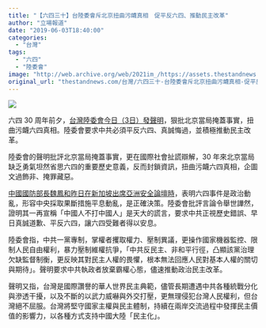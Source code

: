 ```yaml
---
title: "【六四三十】台陸委會斥北京扭曲污衊真相　促平反六四、推動民主改革"
author: "立場報道"
date: "2019-06-03T18:40:00"
categories:
  - "台灣"
tags:
  - "六四"
  - "陸委會"
image: "http://web.archive.org/web/2021im_/https://assets.thestandnews.com/media/photos/tw-14_zv5wc_vdc6yfh.png"
original_url: "thestandnews.com/台灣/六四三十-台陸委會斥北京扭曲污衊真相-促平反六四-推動民主改革"
---
```

![](http://web.archive.org/web/2021im_/https://assets.thestandnews.com/media/photos/tw-14_zv5wc_vdc6yfh.png)

六四 30 周年前夕，[台灣陸委會今日（3日）發聲明](http://web.archive.org/web/20211229101103/https://www.mac.gov.tw/News_Content.aspx?n=05B73310C5C3A632&sms=1A40B00E4C745211&s=1E917AC048251B25)，狠批北京當局掩蓋事實，扭曲污衊六四真相。陸委會要求中共必須平反六四、真誠悔過，並積極推動民主改革。

陸委會的聲明批評北京當局掩蓋事實，更在國際社會扯謊辯解，30 年來北京當局缺乏勇氣坦然省思六四的重要歷史意義，反而封鎖資訊，扭曲污衊六四真相，企圖文過飾非、掩罪藏惡。

[中國國防部長魏鳳和昨日在新加坡出席亞洲安全論壇時](../../china/%E5%85%AD%E5%9B%9B30%E5%91%A8%E5%B9%B4-%E5%9C%8B%E9%98%B2%E9%83%A8%E9%95%B7-%E4%B8%AD%E5%A4%AE%E5%B9%B3%E6%81%AF%E5%85%AD%E5%9B%9B%E5%8B%95%E4%BA%82-%E5%B1%AC%E6%AD%A3%E7%A2%BA%E6%B1%BA%E7%AD%96/)，表明六四事件是政治動亂，形容中央採取果斷措施平息動亂，是正確決策。陸委會批評言論令舉世譁然，證明其一再宣稱「中國人不打中國人」是天大的謊言，要求中共正視歷史錯誤、早日真誠道歉、平反六四，讓六四受難者得以安息。

陸委會指，中共一黨專制，掌權者攫取權力、壓制異議，更操作國家機器監控、限制人民自由權利，暴力壓制維權抗爭，「中共反民主、非和平行徑，凸顯該黨治理欠缺監督制衡，更反映其對民主人權的畏懼，根本無法回應人民對基本人權的關切與期待」。聲明要求中共執政者放棄霸權心態，儘速推動政治民主改革。

聲明又指，台灣是國際讚譽的華人世界民主典範，儘管長期遭遇中共各種統戰分化與滲透干擾，以及不斷的以武力威嚇與外交打壓，更無理侵犯台灣人民權利，但台灣絕不屈服。台灣將堅守國家主權與民主體制，持續在兩岸交流過程中發揮民主價值的影響力，以各種方式支持中國大陸「民主化」。
